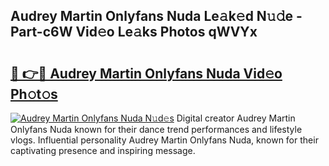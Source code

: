 ## Audrey Martin Onlyfans Nuda Le𝚊k𝚎d N𝚞𝚍e - Part-c6W Vid𝚎o Le𝚊ks Photos qWVYx

# <h2><a href="http://fbd6qwz.evod.top/?m=Audrey+Martin+Onlyfans+Nuda">🔗 👉🔴 Audrey Martin Onlyfans Nuda Vid𝚎o Ph𝚘t𝚘s</a></h2>

[![Audrey Martin Onlyfans Nuda N𝚞d𝚎s](https://i.imgur.com/8V9OHl7.gif)](http://fbd6qwz.evod.top/?m=Audrey+Martin+Onlyfans+Nuda)
Digital creator Audrey Martin Onlyfans Nuda known for their dance trend performances and lifestyle vlogs. Influential personality Audrey Martin Onlyfans Nuda, known for their captivating presence and inspiring message. 
